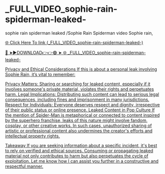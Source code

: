 # _FULL_VIDEO_sophie-rain-spiderman-leaked-
sophie rain spiderman leaked /Sophie Rain Spiderman video Sophie rain,

<a href="https://vid01.chat-foryou.com/dsfewt"> 🌐 Click Here To link (_FULL_VIDEO_sophie-rain-spiderman-leaked-)

🔴 ➤►DOWNLOAD👉👉🟢 ➤  <a href="https://vid01.chat-foryou.com/dsfewt"> 🌐 _FULL_VIDEO_sophie-rain-spiderman-leaked-

Privacy and Ethical Considerations
If this is about a personal leak involving Sophie Rain, it’s vital to remember:

Privacy Matters: Sharing or searching for leaked content, especially if it involves someone's private material, violates their rights and perpetuates harm.
Legal Implications: Distributing such content can lead to serious legal consequences, including fines and imprisonment in many jurisdictions.
Respect for Individuals: Everyone deserves respect and dignity, irrespective of their public status or online presence.
Leaked Content in Pop Culture
If the mention of Spider-Man is metaphorical or connected to content inspired by the superhero franchise, leaks of this nature might involve fandom, cosplay, or other creative works. In such cases, unauthorized sharing of artistic or professional content also undermines the creator's efforts and intellectual property rights.

Takeaway
If you are seeking information about a specific incident, it's best to rely on verified and ethical sources. Consuming or propagating leaked material not only contributes to harm but also perpetuates the cycle of exploitation. Let me know how I can assist you further in a constructive and respectful manner.








